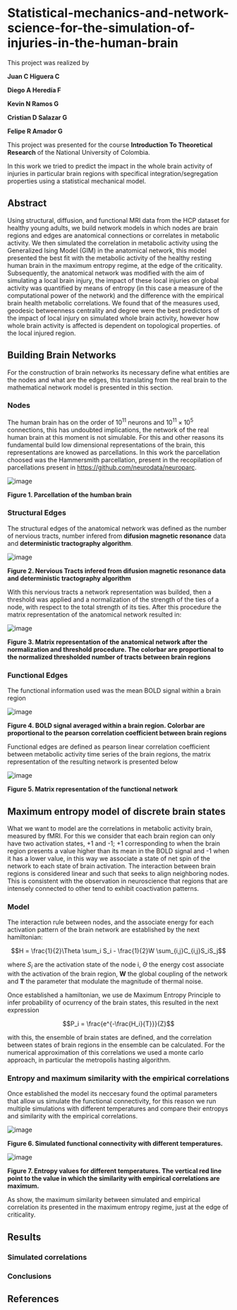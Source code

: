 # Statistical-mechanics-and-network-science-for-the-simulation-of-injuries-in-the-human-brain
This project was realized by

**Juan C Higuera C**

**Diego A Heredía F**

**Kevin N Ramos G**

**Cristian D Salazar G**

**Felipe R Amador G**


This project was presented for the course **Introduction To Theoretical Research** of the National University of Colombia. 


In this work we tried to predict the impact in the whole brain activity of injuries in particular brain regions with specifical integration/segregation properties using a statistical mechanical model.

## Abstract 
Using structural, diffusion, and functional MRI data from the HCP dataset for healthy young adults, we build network models in which nodes are brain regions and edges are anatomical connections or correlates in metabolic activity. We then simulated the correlation in metabolic activity using the Generalized Ising Model (GIM) in the anatomical network, this model presented the best fit with the metabolic activity of the healthy resting human brain in the maximum entropy regime, at the edge of the criticality. Subsequently, the anatomical network was modified with the aim of simulating a local brain injury, the impact of these local injuries on global activity was quantified by means of entropy (in this case a measure of the computational power of the network) and the difference with the empirical brain health metabolic correlations. We found that of the measures used, geodesic betweenness centrality and degree were the best predictors of the impact of local injury on simulated whole brain activity, however how whole brain activity is affected is dependent on topological properties. of the local injured region.

## Building Brain Networks
For the construction of brain networks its necessary define what entities are the nodes and what are the edges, this translating from the real brain to the mathematical network model is presented in this section.


### Nodes
The human brain has on the order of $10^{11}$ neurons and $10^{11} \times 10^5$ connections, this has undoubted implications, the network of the real human brain at this moment is not simulable. For this and other reasons its fundamental build low dimensional representations of the brain, this representations are knowed as parcellations. In this work the parcellation choosed was the Hammersmith parcellation, present in the recopilation of parcellations present in https://github.com/neurodata/neuroparc.

![image](https://github.com/JuanHigueraC/Statistical-mechanics-and-network-science-for-the-simulation-of-injuries-in-the-human-brain/blob/083983ed2c104290ca1ca5c9cad892a3e4828559/Images/parcellation.PNG)

**Figure 1. Parcellation of the humban brain**

### Structural Edges
The structural edges of the anatomical network was defined as the number of nervious tracts, number infered from **difusion magnetic resonance** data and **deterministic tractography algorithm**.

![image](https://github.com/JuanHigueraC/Statistical-mechanics-and-network-science-for-the-simulation-of-injuries-in-the-human-brain/blob/8272ed1223cd5a76251eeaf03fa0d49e19be387c/Images/tractografia.PNG)

**Figure 2. Nervious Tracts infered from difusion magnetic resonance data and deterministic tractography algorithm**

With this nervious tracts a network representation was builded, then a threshold was applied and a normalization of the strength of the ties of a node, with respect to the total strength of its ties. After this procedure the matrix representation of the anatomical network resulted in:

![image](https://github.com/JuanHigueraC/Statistical-mechanics-and-network-science-for-the-simulation-of-injuries-in-the-human-brain/blob/2f05373eb73032d86fc85a2e2eb5797561e219e9/Images/SC.PNG)

**Figure 3. Matrix representation of the anatomical network after the normalization and threshold procedure. The colorbar are proportional to the normalized thresholded number of tracts between brain regions**

### Functional Edges

The functional information used was the mean BOLD signal within a brain region

![image](https://github.com/JuanHigueraC/Statistical-mechanics-and-network-science-for-the-simulation-of-injuries-in-the-human-brain/blob/2f05373eb73032d86fc85a2e2eb5797561e219e9/Images/bold%20parcel%20signa.PNG)

**Figure 4. BOLD signal averaged within a brain region. Colorbar are proportional to the pearson correlation coefficient between brain regions**

Functional edges are defined as pearson linear correlation coefficient between metabolic activity time series of the brain regions, the matrix representation of the resulting network is presented below

![image](https://github.com/JuanHigueraC/Statistical-mechanics-and-network-science-for-the-simulation-of-injuries-in-the-human-brain/blob/2f05373eb73032d86fc85a2e2eb5797561e219e9/Images/FC.PNG)

**Figure 5. Matrix representation of the functional network**

## Maximum entropy model of discrete brain states
What we want to model are the correlations in metabolic activity brain, measured by fMRI. For this we consider that each brain region can only have two activation states, +1 and -1; +1 corresponding to when the brain region presents a value higher than its mean in the BOLD signal and -1 when it has a lower value, in this way we associate a state of net spin of the network to each state of brain activation. The interaction between brain regions is considered linear and such that seeks to align neighboring nodes. This is consistent with the observation in neuroscience that regions that are intensely connected to other tend to exhibit coactivation patterns.

### Model

The interaction rule between nodes, and the associate energy for each activation pattern of the brain network are established by the next hamiltonian:

$$H = \frac{1}{2}\Theta \sum_i S_i - \frac{1}{2}W \sum_{i,j}C_{i,j}S_iS_j$$

where $S_i$ are the activation state of the node i, $\Theta$ the energy cost associate with the activation of the brain region, **W** the global coupling of the network and **T** the parameter that modulate the magnitude of thermal noise.

Once established a hamiltonian, we use de Maximum Entropy Principle to infer probability of ocurrency of the brain states, this resulted in the next expression

$$P_i = \frac{e^{-\frac{H_i}{T}}}{Z}$$

with this, the ensemble of brain states are defined, and the correlation between states of brain regions in the ensemble can be calculated. For the numerical approximation of this correlations we used a monte carlo approach, in particular the metropolis hasting algorithm.

### Entropy and maximum similarity with the empirical correlations
Once established the model its neccesary found the optimal parameters that allow us simulate the functional connectivity, for this reason we run multiple simulations with different temperatures and compare their entropys and similarity with the empirical correlations.

![image](https://github.com/JuanHigueraC/Statistical-mechanics-and-network-science-for-the-simulation-of-injuries-in-the-human-brain/blob/71824983dc0aa48b80b9d9114c417e11c25605e5/Images/FC%20with%20differents%20temperatures.PNG)

**Figure 6. Simulated functional connectivity with different temperatures.**

![image](https://github.com/JuanHigueraC/Statistical-mechanics-and-network-science-for-the-simulation-of-injuries-in-the-human-brain/blob/71824983dc0aa48b80b9d9114c417e11c25605e5/Images/entropy%20and%20fit.PNG)

**Figure 7. Entropy values for different temperatures. The vertical red line point to the value in which the similarity with empirical correlations are maximum.**

As show, the maximum similarity between simulated and empirical correlation its presented in the maximum entropy regime, just at the edge of criticality.


## Results

### Simulated correlations 

### Conclusions

## References
